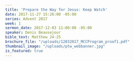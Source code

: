 ```yaml
---
title: 'Prepare the Way for Jesus: Keep Watch'
date: 2017-11-27 15:26:00 -05:00
series: Advent 2017
week: 1
sermon_date: 2017-12-03 11:00:00 -05:00
speaker: Denis Beausejour
bible_text: Matthew 24-25
brochure_file: "/uploads/12032017_MCCProgram_proof1.pdf"
thumbnail_image: "/uploads/ptw_webbanner.jpg"
is_featured: true
---
```


